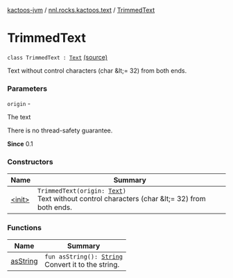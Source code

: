 [kactoos-jvm](../../index.md) / [nnl.rocks.kactoos.text](../index.md) / [TrimmedText](./index.md)

# TrimmedText

`class TrimmedText : `[`Text`](../../nnl.rocks.kactoos/-text/index.md) [(source)](https://github.com/neonailol/kactoos/blob/master/kactoos-jvm/src/main/kotlin/nnl/rocks/kactoos/text/TrimmedText.kt#L18)

Text without control characters (char &amp;lt;= 32) from both ends.

### Parameters

`origin` -

The text




There is no thread-safety guarantee.




**Since**
0.1

### Constructors

| Name | Summary |
|---|---|
| [&lt;init&gt;](-init-.md) | `TrimmedText(origin: `[`Text`](../../nnl.rocks.kactoos/-text/index.md)`)`<br>Text without control characters (char &amp;lt;= 32) from both ends. |

### Functions

| Name | Summary |
|---|---|
| [asString](as-string.md) | `fun asString(): `[`String`](https://kotlinlang.org/api/latest/jvm/stdlib/kotlin/-string/index.html)<br>Convert it to the string. |
